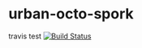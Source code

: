 # urban-octo-spork
travis
test
[![Build Status](https://travis-ci.org/fluiddynamics/urban-octo-spork.svg?branch=master)](https://travis-ci.org/fluiddynamics/urban-octo-spork)
